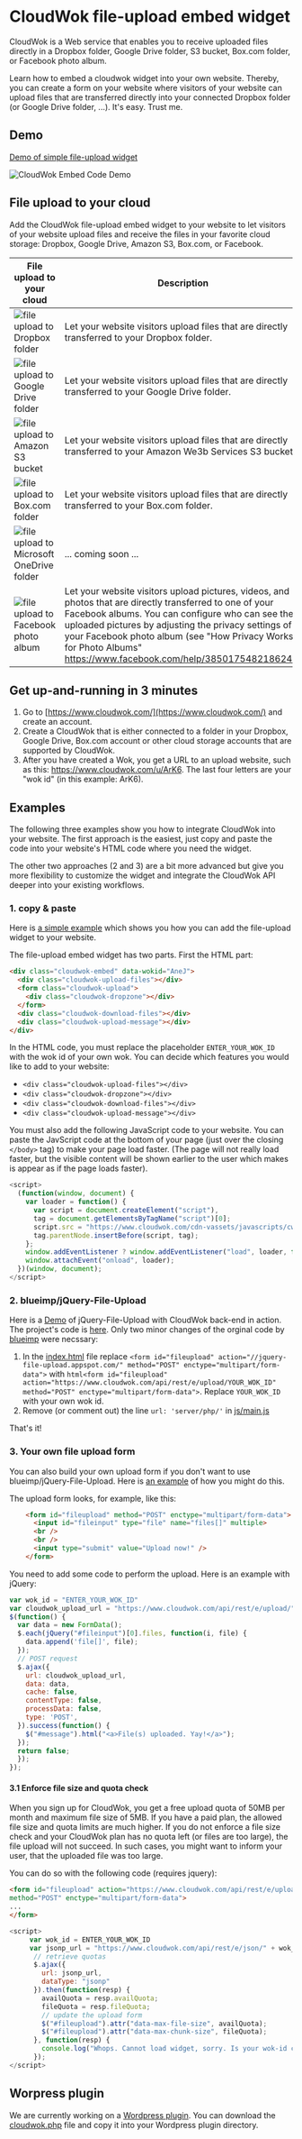 # CloudWok file-upload embed widget

CloudWok is a Web service that enables you to receive uploaded files directly in a Dropbox folder, Google Drive folder, S3 bucket, Box.com folder, or Facebook photo album.

Learn how to embed a cloudwok widget into your own website. Thereby, you can create a form on your website where visitors of your website can upload files that are transferred directly into your connected Dropbox folder (or Google Drive folder, ...). It's easy. Trust me.

## Demo

[Demo of simple file-upload widget](https://cloudwok.github.io/file-upload-embed/)

![CloudWok Embed Code Demo](https://raw.githubusercontent.com/cloudwok/file-upload-embed/master/use-cases/images/cloudwok-embed-widget-demo-website-screenshot.png "CloudWok Embed Code Demo")


## File upload to your cloud

Add the CloudWok file-upload embed widget to your website to let visitors of your website upload files and receive the files in your favorite cloud storage: Dropbox, Google Drive, Amazon S3, Box.com, or Facebook.

| File upload to your cloud |  Description |
|---------------------------|--------------|
| ![file upload to Dropbox folder](https://raw.githubusercontent.com/cloudwok/file-upload-embed/master/use-cases/images/cloudwok-embed-code-dropbox.png "File upload widget for Dropbox") |  Let your website visitors upload files that are directly transferred to your Dropbox folder. |
| ![file upload to Google Drive folder](https://raw.githubusercontent.com/cloudwok/file-upload-embed/master/use-cases/images/cloudwok-embed-code-google-drive.png "File upload widget for Google Drive") |    Let your website visitors upload files that are directly transferred to your Google Drive folder. |
| ![file upload to Amazon S3 bucket](https://raw.githubusercontent.com/cloudwok/file-upload-embed/master/use-cases/images/cloudwok-embed-code-aws-s3.png "File upload widget for AWS S3") | Let your website visitors upload files that are directly transferred to your Amazon We3b Services S3 bucket. |
| ![file upload to Box.com folder](https://raw.githubusercontent.com/cloudwok/file-upload-embed/master/use-cases/images/cloudwok-embed-code-box.png "File upload widget for Box.com") | Let your website visitors upload files that are directly transferred to your Box.com folder. |
| ![file upload to Microsoft OneDrive folder](https://raw.githubusercontent.com/cloudwok/file-upload-embed/master/use-cases/images/cloudwok-embed-code-microsoft-onedrive.png "File upload widget for Microsoft OneDrive") | ... coming soon ... |
| ![file upload to Facebook photo album](https://raw.githubusercontent.com/cloudwok/file-upload-embed/master/use-cases/images/cloudwok-embed-code-facebook-album.png "Photo upload widget for Facebook photo album") | Let your website visitors upload pictures, videos, and photos that are directly transferred to one of your Facebook albums. You can configure who can see the uploaded pictures by adjusting the privacy settings of your Facebook photo album (see "How Privacy Works for Photo Albums" https://www.facebook.com/help/385017548218624/). |

## Get up-and-running in 3 minutes

1. Go to [https://www.cloudwok.com/](https://www.cloudwok.com/) and create an account.
2. Create a CloudWok that is either connected to a folder in your Dropbox, Google Drive, Box.com account or other cloud storage accounts that are supported by CloudWok.
3. After you have created a Wok, you get a URL to an upload website, such as this: https://www.cloudwok.com/u/ArK6. The last four letters are your "wok id" (in this example: ArK6).

## Examples

The following three examples show you how to integrate CloudWok into your website. The first approach is the easiest, just copy and paste the code into your website's HTML code where you need the widget.

The other two approaches (2 and 3) are a bit more advanced but give you more flexibility to customize the widget and integrate the CloudWok API deeper into your existing workflows.

### 1. copy & paste

Here is [a simple example](https://github.com/cloudwok/file-upload-embed/blob/gh-pages/index.html) which shows you how you can add the file-upload widget to your website.

The file-upload embed widget has two parts. First the HTML part:

```html
<div class="cloudwok-embed" data-wokid="AneJ">
  <div class="cloudwok-upload-files"></div>
  <form class="cloudwok-upload">
    <div class="cloudwok-dropzone"></div>
  </form>
  <div class="cloudwok-download-files"></div>
  <div class="cloudwok-upload-message"></div>
</div>
```

In the HTML code, you must replace the placeholder `ENTER_YOUR_WOK_ID` with the wok id of your own wok. You can decide which features you would like to add to your website:

* `<div class="cloudwok-upload-files"></div>`
* `<div class="cloudwok-dropzone"></div>`
* `<div class="cloudwok-download-files"></div>`
* `<div class="cloudwok-upload-message"></div>`

You must also add the following JavaScript code to your website. You can paste the JavScript code at the bottom of your page (just over the closing `</body>` tag) to make your page load faster. (The page will not really load faster, but the visible content will be shown earlier to the user which makes is appear as if the page loads faster).

```javascript
<script>
  (function(window, document) {
    var loader = function() {
      var script = document.createElement("script"),
      tag = document.getElementsByTagName("script")[0];
      script.src = "https://www.cloudwok.com/cdn-vassets/javascripts/cw.js";
      tag.parentNode.insertBefore(script, tag);
    };
    window.addEventListener ? window.addEventListener("load", loader, false) :
    window.attachEvent("onload", loader);
  })(window, document);
</script>
```

### 2. blueimp/jQuery-File-Upload

Here is a [Demo](http://cloudwok.github.io/jQuery-File-Upload/) of jQuery-File-Upload with CloudWok back-end in action. The project's code is [here](https://github.com/cloudwok/jQuery-File-Upload). Only two minor changes of the orginal code by [blueimp](https://github.com/blueimp/jQuery-File-Upload) were necssary:

1. In the [index.html](https://github.com/cloudwok/jQuery-File-Upload/blob/master/index.html) file replace `<form id="fileupload" action="//jquery-file-upload.appspot.com/" method="POST" enctype="multipart/form-data">` with `html<form id="fileupload" action="https://www.cloudwok.com/api/rest/e/upload/YOUR_WOK_ID" method="POST" enctype="multipart/form-data">`. Replace `YOUR_WOK_ID` with your own wok id.
2. Remove (or comment out) the line `url: 'server/php/'` in [js/main.js](https://github.com/cloudwok/jQuery-File-Upload/blob/master/js/main.js)

That's it!

### 3. Your own file upload form

You can also build your own upload form if you don't want to use blueimp/jQuery-File-Upload. Here is [an example](https://github.com/cloudwok/file-upload-embed/blob/master/examples/02-customized-upload-form-example.html) of how you might do this.

The upload form looks, for example, like this:

```html
    <form id="fileupload" method="POST" enctype="multipart/form-data">
      <input id="fileinput" type="file" name="files[]" multiple>
      <br />
      <br />
      <input type="submit" value="Upload now!" />
    </form>
```

You need to add some code to perform the upload. Here is an example with jQuery:

```javascript
var wok_id = "ENTER_YOUR_WOK_ID"
var cloudwok_upload_url = "https://www.cloudwok.com/api/rest/e/upload/" + wok_id;
$(function() {
  var data = new FormData();
  $.each(jQuery("#fileinput")[0].files, function(i, file) {
    data.append('file[]', file);
  });
  // POST request
  $.ajax({
    url: cloudwok_upload_url,
    data: data,
    cache: false,
    contentType: false,
    processData: false,
    type: 'POST',
  }).success(function() {
    $("#message").html("<a>File(s) uploaded. Yay!</a>");
  });
  return false;
  });
});

```

#### 3.1 Enforce file size and quota check

When you sign up for CloudWok, you get a free upload quota of 50MB per month and maximum file size of 5MB. If you have a paid plan, the allowed file size and quota limits are much higher. If you do not enforce a file size check and your CloudWok plan has no quota left (or files are too large), the file upload will not succeed. In such cases, you might want to inform your user, that the uploaded file was too large.

You can do so with the following code (requires jquery):

```html
<form id="fileupload" action="https://www.cloudwok.com/api/rest/e/upload/YOUR_WOK_ID" 
method="POST" enctype="multipart/form-data">
...
</form>
```
```javascript
<script>
     var wok_id = ENTER_YOUR_WOK_ID
     var jsonp_url = "https://www.cloudwok.com/api/rest/e/json/" + wok_id + "/details.json?callback=?";
      // retrieve quotas
      $.ajax({
        url: jsonp_url,
        dataType: "jsonp"
      }).then(function(resp) {
        availQuota = resp.availQuota;
        fileQuota = resp.fileQuota;
        // update the upload form
        $("#fileupload").attr("data-max-file-size", availQuota);
        $("#fileupload").attr("data-max-chunk-size", fileQuota);
      }, function(resp) {
        console.log("Whops. Cannot load widget, sorry. Is your wok-id correct?");
      });
</script>
```

## Worpress plugin

We are currently working on a [Wordpress plugin](https://github.com/cloudwok/file-upload-wordpress-plugin). You can download the [cloudwok.php](https://raw.githubusercontent.com/cloudwok/file-upload-wordpress-plugin/master/cloudwok.php) file and copy it into your Wordpress plugin directory.
